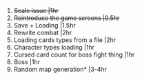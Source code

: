 1. ~~Scale issue                            |1hr~~
2. ~~Reintroduce the game screens           |0.5hr~~
3. Save + Loading                         |1.5hr
4. Rewrite combat                         |2hr
5. Loading cards types from a file        |2hr
6. Character types loading                |1hr 
7. Cursed card count for boss fight thing |1hr
8. Boss                                   |1hr   
9. Random map generation*                 |3-4hr  